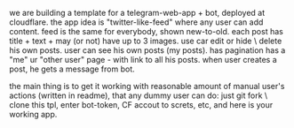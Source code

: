we are building a template for a telegram-web-app + bot, deployed at cloudflare.
the app idea is "twitter-like-feed" where any user can add content. feed is the same for everybody, shown new-to-old.
each post has title + text + may (or not) have up to 3 images.
use car edit or hide \ delete his own posts.
user can see his own posts (my posts).
has pagination
has a "me" ur "other user" page - with link to all his posts.
when user creates a post, he gets a message from bot. 


the main thing is to get it working with reasonable amount of manual user's actions (written in readme), that any dummy user can do: just git fork \ clone  this tpl, enter bot-token, CF accout to screts, etc, and here is your working app.

